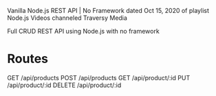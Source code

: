 Vanilla Node.js REST API | No Framework dated Oct 15, 2020 of playlist Node.js Videos channeled Traversy Media


Full CRUD REST API using Node.js with no framework
# Routes
GET      /api/products
POST     /api/products
GET      /api/product/:id
PUT      /api/product/:id
DELETE   /api/product/:id
